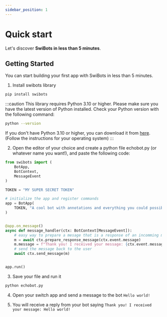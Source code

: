 ```yaml
---
sidebar_position: 1
---
```


# Quick start

Let's discover **SwiBots in less than 5 minutes**.

## Getting Started

You can start building your first app with SwiBots in less than 5 minutes.

1. Install swibots library

```bash
pip install swibots
```

:::caution
This library requires Python 3.10 or higher.
Please make sure you have the latest version of Python installed.
Check your Python version with the following command:

```bash
python --version
```

If you don't have Python 3.10 or higher, you can download it from [here](https://www.python.org/downloads/). (Follow the instructions for your operating system)
:::



2. Open the editor of your choice and create a python file echobot.py (or whatever name you want!), and paste the following code:

```python title="echobot.py"
from swibots import (
    BotApp,
    BotContext,
    MessageEvent
)

TOKEN = "MY SUPER SECRET TOKEN"

# initialize the app and register commands
app = BotApp(
    TOKEN, "A cool bot with annotations and everything you could possibly want :)"
)


@app.on_message()
async def message_handler(ctx: BotContext[MessageEvent]):
    # easy way to prepare a mesage that is a response of an incomming message
    m = await ctx.prepare_response_message(ctx.event.message)
    m.message = f"Thank you! I received your message: {ctx.event.message.message}"
    # send the message back to the user
    await ctx.send_message(m)


app.run()
```

3. Save your file and run it

```bash
python echobot.py
```

4. Open your switch app and send a message to the bot ```Hello world!```

5. You will receive a reply from your bot saying ```Thank you! I received your message: Hello world! ```